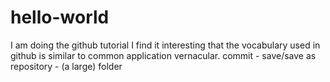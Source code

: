 # hello-world
I am doing the github tutorial
I find it interesting that the vocabulary used in github is similar to common application vernacular.
commit - save/save as
repository - (a large) folder

